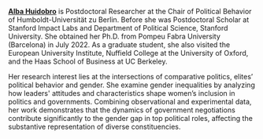 [**Alba Huidobro**](https://www.albahuidobro.com/) is Postdoctoral Researcher at the Chair of Political Behavior of Humboldt-Universität zu Berlin. Before she was Postdoctoral Scholar at Stanford Impact Labs and Department of Political Science, Stanford University. She obtained her Ph.D. from Pompeu Fabra University (Barcelona) in July 2022. As a graduate student, she also visited the European University Institute, Nuffield College at the University of Oxford, and the Haas School of Business at UC Berkeley.

Her research interest lies at the intersections of comparative politics, elites’ political behavior and gender. She examine gender inequalities by analyzing how leaders' attitudes and characteristics shape women’s inclusion in politics and governments. Combining observational and experimental data, her work demonstrates that the dynamics of government negotiations contribute significantly to the gender gap in top political roles, affecting the substantive representation of diverse constituencies.
